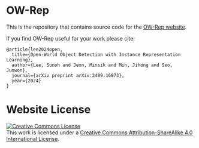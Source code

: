 # OW-Rep

This is the repository that contains source code for the [OW-Rep website](https://sunohlee.github.io/OWODRep).

If you find OW-Rep useful for your work please cite:
```
@article{lee2024open,
  title={Open-World Object Detection with Instance Representation Learning},
  author={Lee, Sunoh and Jeon, Minsik and Min, Jihong and Seo, Junwon},
  journal={arXiv preprint arXiv:2409.16073},
  year={2024}
}
```

# Website License
<a rel="license" href="http://creativecommons.org/licenses/by-sa/4.0/"><img alt="Creative Commons License" style="border-width:0" src="https://i.creativecommons.org/l/by-sa/4.0/88x31.png" /></a><br />This work is licensed under a <a rel="license" href="http://creativecommons.org/licenses/by-sa/4.0/">Creative Commons Attribution-ShareAlike 4.0 International License</a>.
